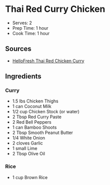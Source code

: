 # Thai Red Curry Chicken

* Serves: 2
* Prep Time: 1 hour
* Cook Time: 1 hour

## Sources

* [HelloFresh Thai Red Chicken Curry](https://www.hellofresh.ca/recipes/thai-red-chicken-curry-5970af99a2882a10a30a4112)

## Ingredients

### Curry

* 1.5 lbs Chicken Thighs
* 1 can Coconut Milk
* 1/2 cup Chicken Stock (or water)
* 2 Tbsp Red Curry Paste
* 2 Red Bell Peppers
* 1 can Bamboo Shoots
* 2 Tbsp Smooth Peanut Butter
* 1/4 White Onion
* 2 cloves Garlic
* 1 small Lime
* 2 Tbsp Olive Oil

### Rice

* 1 cup Brown Rice